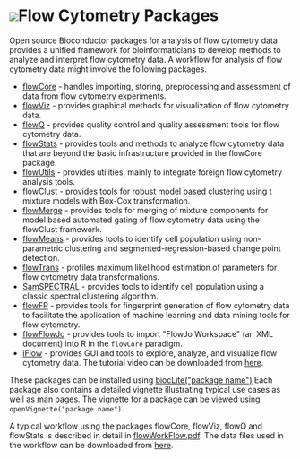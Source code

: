 ![](/images/icons/help.gif)Flow Cytometry Packages
==================================================

Open source Bioconductor packages for analysis of flow cytometry data
provides a unified framework for bioinformaticians to develop methods to
analyze and interpret flow cytometry data. A workflow for analysis of flow
cytometry data might involve the following packages.

* [flowCore](http://bioconductor.org/packages/release/bioc/html/flowCore.html) -
  handles importing, storing, preprocessing and assessment of data from flow
  cytometry experiments.
* [flowViz](http://bioconductor.org/packages/release/bioc/html/flowViz.html) -
  provides graphical methods for visualization of flow cytometry data.
* [flowQ](http://bioconductor.org/packages/release/bioc/html/flowQ.html) -
  provides quality control and quality assessment tools for flow cytometry data.
* [flowStats](http://bioconductor.org/packages/release/bioc/html/flowStats.html) -
  provides tools and methods to analyze flow cytometry data that are beyond
  the basic infrastructure provided in the flowCore package.
* [flowUtils](http://bioconductor.org/packages/release/bioc/html/flowUtils.html) -
  provides utilities, mainly to integrate foreign flow cytometry analysis
  tools.
* [flowClust](http://bioconductor.org/packages/release/bioc/html/flowClust.html) -
  provides tools for robust model based clustering using t mixture models with
  Box-Cox transformation.
* [flowMerge](http://bioconductor.org/packages/release/bioc/html/flowMerge.html) -
  provides tools for merging of mixture components for model based automated
  gating of flow cytometry data using the flowClust framework.
* [flowMeans](http://bioconductor.org/packages/release/bioc/html/flowMeans.html) - 
  provides tools to identify cell population using non-parametric clustering
  and segmented-regression-based change point detection.
* [flowTrans](http://bioconductor.org/packages/release/bioc/html/flowTrans.html) - 
  profiles maximum likelihood estimation of parameters for flow cytometry data transformations.
* [SamSPECTRAL](http://bioconductor.org/packages/release/bioc/html/SamSPECTRAL.html) -
  provides tools to identify cell population using a classic spectral
  clustering algorithm.
* [flowFP](http://bioconductor.org/packages/release/bioc/html/flowFP.html) -
  provides tools for fingerprint generation of flow cytometry data to facilitate
  the application of machine learning and data mining tools for flow
  cytometry.
* [flowFlowJo](http://bioconductor.org/packages/release/bioc/html/flowFlowJo.html) -
  provides tools to import "FlowJo Workspace" (an XML document) into R in 
  the `flowCore` paradigm.
* [iFlow](http://www.bioconductor.org/packages/release/bioc/html/iFlow.html) -
  provides GUI and tools to explore, analyze, and visualize flow cytometry data.
  The tutorial video can be downloaded from
  [here](../flowcytometry/tutorial.mpeg).


These packages can be installed using [biocLite("package name")](/install/)
Each package also contains a detailed vignette illustrating typical use cases
as well as man pages. The vignette for a package can be viewed using
`openVignette("package name")`.

A typical workflow using the packages flowCore, flowViz, flowQ and flowStats
is described in detail in [flowWorkFlow.pdf](../flowcytometry/flowWorkFlow.pdf).
The data files used in the workflow can be downloaded from
[here](../flowcytometry/dataFiles.tar).
